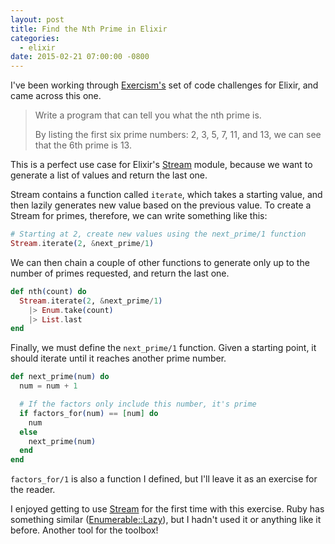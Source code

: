 ```yaml
---
layout: post
title: Find the Nth Prime in Elixir
categories:
  - elixir
date: 2015-02-21 07:00:00 -0800
---
```


I've been working through [Exercism's][exercism] set of code challenges for Elixir, and came across this one.

> Write a program that can tell you what the nth prime is.
>
> By listing the first six prime numbers: 2, 3, 5, 7, 11, and 13, we can  see that the 6th prime is 13.

This is a perfect use case for Elixir's [Stream][elixir-stream] module, because we want to generate a list of values and return the last one.

<!-- more -->

Stream contains a function called `iterate`, which takes a starting value, and then lazily generates new value based on the previous value. To create a Stream for primes, therefore, we can write something like this:

```elixir
# Starting at 2, create new values using the next_prime/1 function
Stream.iterate(2, &next_prime/1)
```

We can then chain a couple of other functions to generate only up to the number of primes requested, and return the last one.

```elixir
def nth(count) do
  Stream.iterate(2, &next_prime/1)
    |> Enum.take(count)
    |> List.last
end
```

Finally, we must define the `next_prime/1` function. Given a starting point, it should iterate until it reaches another prime number.

```elixir
def next_prime(num) do
  num = num + 1

  # If the factors only include this number, it's prime
  if factors_for(num) == [num] do
    num
  else
    next_prime(num)
  end
end
```

`factors_for/1` is also a function I defined, but I'll leave it as an exercise for the reader.

I enjoyed getting to use [Stream][elixir-stream] for the first time with this exercise. Ruby has something similar ([Enumerable::Lazy][lazy]), but I hadn't used it or anything like it before. Another tool for the toolbox!

[lazy]: http://railsware.com/blog/2012/03/13/ruby-2-0-enumerablelazy/
[elixir-stream]: http://elixir-lang.org/docs/stable/elixir/Stream.html
[exercism]: http://exercism.io
